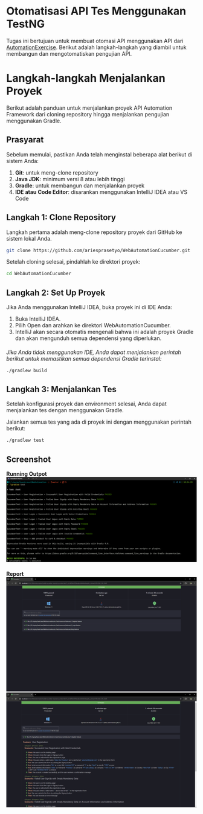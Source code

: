 
# Otomatisasi API Tes Menggunakan TestNG
Tugas ini bertujuan untuk membuat otomasi API menggunakan API dari [AutomationExercise](https://www.automationexercise.com/). Berikut adalah langkah-langkah yang diambil untuk membangun dan mengotomatiskan pengujian API.

# Langkah-langkah Menjalankan Proyek

Berikut adalah panduan untuk menjalankan proyek API Automation Framework dari cloning repository hingga menjalankan pengujian menggunakan Gradle.

## Prasyarat
Sebelum memulai, pastikan Anda telah menginstal beberapa alat berikut di sistem Anda:
1. **Git**: untuk meng-clone repository
2. **Java JDK**: minimum versi 8 atau lebih tinggi
3. **Gradle**: untuk membangun dan menjalankan proyek
4. **IDE atau Code Editor**: disarankan menggunakan IntelliJ IDEA atau VS Code





## Langkah 1: Clone Repository
Langkah pertama adalah meng-clone repository proyek dari GitHub ke sistem lokal Anda.

```bash
git clone https://github.com/ariesprasetyo/WebAutomationCucumber.git
```
Setelah cloning selesai, pindahlah ke direktori proyek:
```bash
cd WebAutomationCucumber
```
## Langkah 2: Set Up Proyek
Jika Anda menggunakan IntelliJ IDEA, buka proyek ini di IDE Anda:

1. Buka IntelliJ IDEA.
2. Pilih Open dan arahkan ke direktori WebAutomationCucumber.
3. IntelliJ akan secara otomatis mengenali bahwa ini adalah proyek Gradle dan akan mengunduh semua dependensi yang diperlukan.

####
_Jika Anda tidak menggunakan IDE, Anda dapat menjalankan perintah berikut untuk memastikan semua dependensi Gradle terinstal:_

```bash
./gradlew build
```

## Langkah 3: Menjalankan Tes
Setelah konfigurasi proyek dan environment selesai, Anda dapat menjalankan tes dengan menggunakan Gradle.

Jalankan semua tes yang ada di proyek ini dengan menggunakan perintah berikut:
```bash
./gradlew test
```


## Screenshot
**Running Outpot**
![Terminal Outpot](CLI.png)
####
**Report**
![Report](Report.png)
![Report](ReportDetail.png)
####


